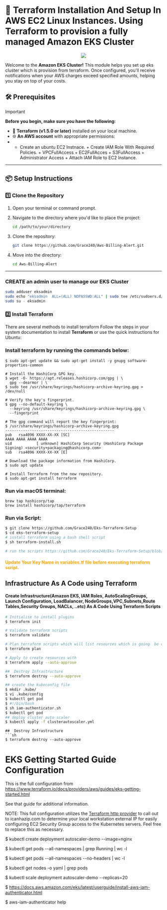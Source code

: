 # 🚀 Terraform Installation And Setup In AWS EC2 Linux Instances. Using Terraform to provision a fully managed Amazon EKS Cluster

<p align="center">
  <a href="https://skillicons.dev">
    <img src="https://skillicons.dev/icons?i=aws,bash,git,kubernetes,terraform,vim" />
  </a>
</p>

Welcome to the **Amazon EKS Cluster!** This module helps you set up eks cluster which is provision from terraform. Once configured, you'll receive notifications when your AWS charges exceed specified amounts, helping you stay on top of your costs. 

## 🛠️ Prerequisites 

> [!IMPORTANT]
> **Before you begin, make sure you have the following:**
>
> - 🧰 **Terraform (v1.5.0 or later)** installed on your local machine.
> - 🌐 **An AWS account** with appropriate permissions:
> - + Create an ubuntu EC2 Instnace.
    + Create IAM Role With Required Policies.
    + VPCFullAccess
    + EC2FullAcces
    + S3FullAccess
    + Administrator Access
    + Attach IAM Role to EC2 Instance.

---

## 📦 Setup Instructions

### 1️⃣ Clone the Repository  

1. Open your terminal or command prompt.  
2. Navigate to the directory where you'd like to place the project:  

   ```bash  
   cd /path/to/your/directory  
   ```  

3. Clone the repository:  

   ```bash  
   git clone https://github.com/Grace240/Aws-Billing-Alert.git  
   ```  

4. Move into the directory:  

   ```bash  
   cd Aws-Billing-Alert  
   ```  

---



### CREATE an admin user to manage our EKS Cluster
```sh
sudo adduser eksadmin
sudo echo "eksadmin  ALL=(ALL) NOPASSWD:ALL" | sudo tee /etc/sudoers.d/eksadmin
sudo su - eksadmin
```

### 2️⃣ Install Terraform  
There are several methods to install terraform
Follow the steps in your system documentation to install **Terraform** or use the quick instructions for Ubuntu:  
### Install terraform by running the commands below:
```
$ sudo apt-get update && sudo apt-get install -y gnupg software-properties-common

# Install the HashiCorp GPG key.
$ wget -O- https://apt.releases.hashicorp.com/gpg | \
  gpg --dearmor | \
$ sudo tee /usr/share/keyrings/hashicorp-archive-keyring.gpg > /dev/null

# Verify the key's fingerprint.
$ gpg --no-default-keyring \
  --keyring /usr/share/keyrings/hashicorp-archive-keyring.gpg \
  --fingerprint
 
# The gpg command will report the key fingerprint:
$ /usr/share/keyrings/hashicorp-archive-keyring.gpg
-------------------------------------------------
pub   rsa4096 XXXX-XX-XX [SC]
AAAA AAAA AAAA AAAA
uid           [ unknown] HashiCorp Security (HashiCorp Package Signing) <security+packaging@hashicorp.com>
sub   rsa4096 XXXX-XX-XX [E]

# Download the package information from HashiCorp.
$ sudo apt update

# Install Terraform from the new repository.
$ sudo apt-get install terraform
```

### Run via macOS terminal:
``` Package manager
brew tap hashicorp/tap
brew install hashicorp/tap/terraform
```

### Run via Script:
``` sh
$ git clone https://github.com/Grace240/Eks-Terraform-Setup
$ cd eks-terraform-setup
# install terraform using a bash shell script
$ sh terraform-install.sh

# run the scripts https://github.com/Grace240/Eks-Terraform-Setup/blob/main/terraform-install.sh
```

#### <span style="color:orange">Update Your Key Name in variables.tf file before executing terraform script.</span>
## Infrastructure As A Code using Terraform
#### Create Infrastructure(Amazon EKS, IAM Roles, AutoScalingGroups, Launch Configuration, LoadBalancer, NodeGroups,VPC,Subnets,Route Tables,Security Groups, NACLs, ..etc) As A Code Using Terraform Scripts
``` sh
# Initialise to install plugins
$ terraform init 

# Validate terraform scripts
$ terraform validate 

# Plan terraform scripts which will list resources which is going  be created.
$ terraform plan 

# Apply to create resources with 
$ terraform apply --auto-approve
```

```sh
##  Destroy Infrastructure  
$ terraform destroy --auto-approve

## create the kubeconfig file  
$ mkdir .kube/ 
$ vi .kube/config
$ kubectl get pod
$ #!/bin/bash 
$ sh iam-authenticator.sh 
$ kubectl get pod
## deploy cluster auto scaler
$ kubectl apply -f clusterautoscaler.yml
 ```
```
##  Destroy Infrastructure  
```sh
$ terraform destroy --auto-approve 
```


# EKS Getting Started Guide Configuration

This is the full configuration from https://www.terraform.io/docs/providers/aws/guides/eks-getting-started.html

See that guide for additional information.

NOTE: This full configuration utilizes the [Terraform http provider](https://www.terraform.io/docs/providers/http/index.html) to call out to icanhazip.com to determine your local workstation external IP for easily configuring EC2 Security Group access to the Kubernetes servers. Feel free to replace this as necessary.


$ kubectl create deployment autoscaler-demo --image=nginx

$ kubectl get pods --all-namespaces | grep Running | wc -l

$ kubectl get pods --all-namespaces --no-headers | wc -l

$ kubectl get nodes -o yaml | grep pods

$ kubectl scale deployment autoscaler-demo --replicas=20

$ https://docs.aws.amazon.com/eks/latest/userguide/install-aws-iam-authenticator.html

$ aws-iam-authenticator help
